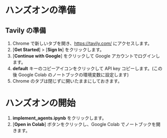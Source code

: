# ハンズオンの準備
## Tavily の準備
1. Chrome で新しいタブを開き、https://tavily.com/ にアクセスします。
2. [**Get Started**] > [**Sign In**] をクリックします。
3. [**Continue with Google**] をクリックして Google アカウントでログインします。
4. **default** キーのコピーアイコンをクリックして API key コピーします。(この後 Google Colab のノートブックの環境変数に設定します)
5. Chrome のタブは閉じずに開いたままにしておきます。

# ハンズオンの開始
1. **implement_agents.ipynb** をクリックします。
2. [**Open in Colab**] ボタンをクリックし、Google Colab でノートブックを開きます。
